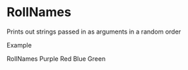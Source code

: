 # RollNames
Prints out strings passed in as arguments in a random order

Example

RollNames Purple Red Blue Green

